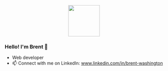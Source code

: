 <div id="header" align="center">
  <img src="[https://media.giphy.com/media/M9gbBd9nbDrOTu1Mqx/giphy.gif](https://media.giphy.com/media/Vf3ZKdillTMOOaOho0/giphy.gif)" width="100"/>
</div>

### Hello! I'm Brent 👋

- Web developer
- 📫 Connect with me on LinkedIn: www.linkedin.com/in/brent-washington
